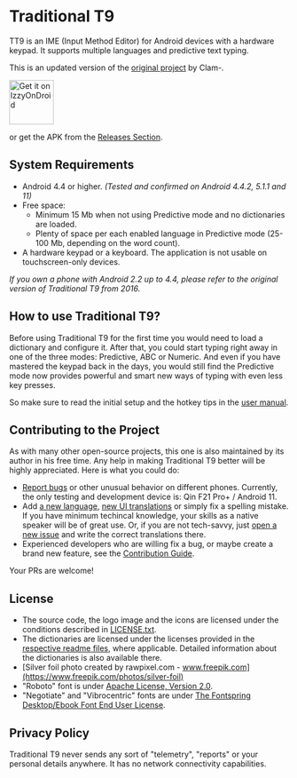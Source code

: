 # Traditional T9
TT9 is an IME (Input Method Editor) for Android devices with a hardware keypad. It supports multiple languages and predictive text typing.

This is an updated version of the [original project](https://github.com/Clam-/TraditionalT9) by Clam-.

[<img src="https://gitlab.com/IzzyOnDroid/repo/-/raw/master/assets/IzzyOnDroid.png"
     alt="Get it on IzzyOnDroid"
     height="80">](https://apt.izzysoft.de/fdroid/index/apk/io.github.sspanak.tt9)

or get the APK from the [Releases Section](https://github.com/sspanak/tt9/releases/latest).

## System Requirements
- Android 4.4 or higher. _(Tested and confirmed on Android 4.4.2, 5.1.1 and 11)_
- Free space:
  - Minimum 15 Mb when not using Predictive mode and no dictionaries are loaded.
  - Plenty of space per each enabled language in Predictive mode (25-100 Mb, depending on the word count).
- A hardware keypad or a keyboard. The application is not usable on touchscreen-only devices.

_If you own a phone with Android 2.2 up to 4.4, please refer to the original version of Traditional T9 from 2016._

## How to use Traditional T9?
Before using Traditional T9 for the first time you would need to load a dictionary and configure it. After that, you could start typing right away in one of the three modes: Predictive, ABC or Numeric. And even if you have mastered the keypad back in the days, you would still find the Predictive mode now provides powerful and smart new ways of typing with even less key presses.

So make sure to read the initial setup and the hotkey tips in the [user manual](docs/user-manual.md).

## Contributing to the Project
As with many other open-source projects, this one is also maintained by its author in his free time. Any help in making Traditional T9 better will be highly appreciated. Here is what you could do:
- [Report bugs](https://github.com/sspanak/tt9/issues) or other unusual behavior on different phones. Currently, the only testing and development device is: Qin F21 Pro+ / Android 11.
- Add [a new language](CONTRIBUTING.md#adding-a-new-language), [new UI translations](res/values/strings.xml) or simply fix a spelling mistake. If you have minimum techincal knowledge, your skills as a native speaker will be of great use. Or, if you are not tech-savvy, just [open a new issue](https://github.com/sspanak/tt9/issues) and write the correct translations there.
- Experienced developers who are willing fix a bug, or maybe create a brand new feature, see the [Contribution Guide](CONTRIBUTING.md).

Your PRs are welcome!

## License
- The source code, the logo image and the icons are licensed under the conditions described in [LICENSE.txt](LICENSE.txt).
- The dictionaries are licensed under the licenses provided in the [respective readme files](docs/dictionaries/), where applicable. Detailed information about the dictionaries is also available there.
- [Silver foil photo created by rawpixel.com - www.freepik.com](https://www.freepik.com/photos/silver-foil)
- "Roboto" font is under [Apache License, Version 2.0](https://www.apache.org/licenses/LICENSE-2.0).
- "Negotiate" and "Vibrocentric" fonts are under [The Fontspring Desktop/Ebook Font End User License](docs/desktop-ebook-EULA-1.8.txt).

## Privacy Policy
Traditional T9 never sends any sort of "telemetry", "reports" or your personal details anywhere. It has no network connectivity capabilities.

